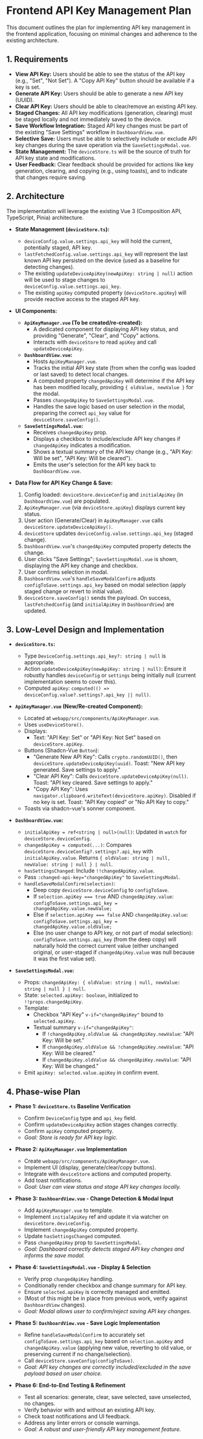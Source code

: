 # Frontend API Key Management Plan

This document outlines the plan for implementing API key management in the frontend application, focusing on minimal changes and adherence to the existing architecture.

## 1. Requirements

-   **View API Key:** Users should be able to see the status of the API key (e.g., "Set", "Not Set"). A "Copy API Key" button should be available if a key is set.
-   **Generate API Key:** Users should be able to generate a new API key (UUID).
-   **Clear API Key:** Users should be able to clear/remove an existing API key.
-   **Staged Changes:** All API key modifications (generation, clearing) must be staged locally and not immediately saved to the device.
-   **Save Workflow Integration:** Staged API key changes must be part of the existing "Save Settings" workflow in `DashboardView.vue`.
-   **Selective Save:** Users must be able to selectively include or exclude API key changes during the save operation via the `SaveSettingsModal.vue`.
-   **State Management:** The `deviceStore.ts` will be the source of truth for API key state and modifications.
-   **User Feedback:** Clear feedback should be provided for actions like key generation, clearing, and copying (e.g., using toasts), and to indicate that changes require saving.

## 2. Architecture

The implementation will leverage the existing Vue 3 (Composition API, TypeScript, Pinia) architecture.

-   **State Management (`deviceStore.ts`):**
    -   `deviceConfig.value.settings.api_key` will hold the current, potentially staged, API key.
    -   `lastFetchedConfig.value.settings.api_key` will represent the last known API key persisted on the device (used as a baseline for detecting changes).
    -   The existing `updateDeviceApiKey(newApiKey: string | null)` action will be used to stage changes to `deviceConfig.value.settings.api_key`.
    -   The existing `apiKey` computed property (`deviceStore.apiKey`) will provide reactive access to the staged API key.

-   **UI Components:**
    -   **`ApiKeyManager.vue` (To be created/re-created):**
        -   A dedicated component for displaying API key status, and providing "Generate", "Clear", and "Copy" actions.
        -   Interacts with `deviceStore` to read `apiKey` and call `updateDeviceApiKey`.
    -   **`DashboardView.vue`:**
        -   Hosts `ApiKeyManager.vue`.
        -   Tracks the initial API key state (from when the config was loaded or last saved) to detect local changes.
        -   A computed property `changedApiKey` will determine if the API key has been modified locally, providing `{ oldValue, newValue }` for the modal.
        -   Passes `changedApiKey` to `SaveSettingsModal.vue`.
        -   Handles the save logic based on user selection in the modal, preparing the correct `api_key` value for `deviceStore.saveConfig()`.
    -   **`SaveSettingsModal.vue`:**
        -   Receives `changedApiKey` prop.
        -   Displays a checkbox to include/exclude API key changes if `changedApiKey` indicates a modification.
        -   Shows a textual summary of the API key change (e.g., "API Key: Will be set", "API Key: Will be cleared").
        -   Emits the user's selection for the API key back to `DashboardView.vue`.

-   **Data Flow for API Key Change & Save:**
    1.  Config loaded: `deviceStore.deviceConfig` and `initialApiKey` (in `DashboardView.vue`) are populated.
    2.  `ApiKeyManager.vue` (via `deviceStore.apiKey`) displays current key status.
    3.  User action (Generate/Clear) in `ApiKeyManager.vue` calls `deviceStore.updateDeviceApiKey()`.
    4.  `deviceStore` updates `deviceConfig.value.settings.api_key` (staged change).
    5.  `DashboardView.vue`'s `changedApiKey` computed property detects the change.
    6.  User clicks "Save Settings"; `SaveSettingsModal.vue` is shown, displaying the API key change and checkbox.
    7.  User confirms selection in modal.
    8.  `DashboardView.vue`'s `handleSaveModalConfirm` adjusts `configToSave.settings.api_key` based on modal selection (apply staged change or revert to initial value).
    9.  `deviceStore.saveConfig()` sends the payload. On success, `lastFetchedConfig` (and `initialApiKey` in `DashboardView`) are updated.

## 3. Low-Level Design and Implementation

-   **`deviceStore.ts`:**
    -   Type `DeviceConfig.settings.api_key?: string | null` is appropriate.
    -   Action `updateDeviceApiKey(newApiKey: string | null)`: Ensure it robustly handles `deviceConfig` or `settings` being initially null (current implementation seems to cover this).
    -   Computed `apiKey`: `computed(() => deviceConfig.value?.settings?.api_key || null)`.

-   **`ApiKeyManager.vue` (New/Re-created Component):**
    -   Located at `webapp/src/components/ApiKeyManager.vue`.
    -   Uses `useDeviceStore()`.
    -   Displays:
        -   Text: "API Key: Set" or "API Key: Not Set" based on `deviceStore.apiKey`.
    -   Buttons (Shadcn-Vue `Button`):
        -   "Generate New API Key": Calls `crypto.randomUUID()`, then `deviceStore.updateDeviceApiKey(uuid)`. Toast: "New API key generated. Save settings to apply."
        -   "Clear API Key": Calls `deviceStore.updateDeviceApiKey(null)`. Toast: "API key cleared. Save settings to apply."
        -   "Copy API Key": Uses `navigator.clipboard.writeText(deviceStore.apiKey)`. Disabled if no key is set. Toast: "API Key copied" or "No API Key to copy."
    -   Toasts via shadcn-vue's sonner component.

-   **`DashboardView.vue`:**
    -   `initialApiKey = ref<string | null>(null)`: Updated in `watch` for `deviceStore.deviceConfig`.
    -   `changedApiKey = computed(...)`: Compares `deviceStore.deviceConfig?.settings?.api_key` with `initialApiKey.value`. Returns `{ oldValue: string | null, newValue: string | null } | null`.
    -   `hasSettingsChanged`: Include `!!changedApiKey.value`.
    -   Pass `:changed-api-key="changedApiKey"` to `SaveSettingsModal`.
    -   `handleSaveModalConfirm(selection)`:
        -   Deep copy `deviceStore.deviceConfig` to `configToSave`.
        -   If `selection.apiKey === true` AND `changedApiKey.value`:
            `configToSave.settings.api_key = changedApiKey.value.newValue;`
        -   Else if `selection.apiKey === false` AND `changedApiKey.value`:
            `configToSave.settings.api_key = changedApiKey.value.oldValue;`
        -   Else (no user change to API key, or not part of modal selection): `configToSave.settings.api_key` (from the deep copy) will naturally hold the correct current value (either unchanged original, or user-staged if `changedApiKey.value` was null because it was the first value set).

-   **`SaveSettingsModal.vue`:**
    -   Props: `changedApiKey: { oldValue: string | null, newValue: string | null } | null`.
    -   State: `selected.apiKey: boolean`, initialized to `!!props.changedApiKey`.
    -   Template:
        -   Checkbox "API Key" `v-if="changedApiKey"` bound to `selected.apiKey`.
        -   Textual summary `v-if="changedApiKey"`:
            -   If `!changedApiKey.oldValue && changedApiKey.newValue`: "API Key: Will be set."
            -   If `changedApiKey.oldValue && !changedApiKey.newValue`: "API Key: Will be cleared."
            -   If `changedApiKey.oldValue && changedApiKey.newValue`: "API Key: Will be changed."
    -   Emit `apiKey: selected.value.apiKey` in confirm event.

## 4. Phase-wise Plan

-   **Phase 1: `deviceStore.ts` Baseline Verification**
    -   Confirm `DeviceConfig` type and `api_key` field.
    -   Confirm `updateDeviceApiKey` action stages changes correctly.
    -   Confirm `apiKey` computed property.
    -   *Goal: Store is ready for API key logic.*

-   **Phase 2: `ApiKeyManager.vue` Implementation**
    -   Create `webapp/src/components/ApiKeyManager.vue`.
    -   Implement UI (display, generate/clear/copy buttons).
    -   Integrate with `deviceStore` actions and computed property.
    -   Add toast notifications.
    -   *Goal: User can view status and stage API key changes locally.*

-   **Phase 3: `DashboardView.vue` - Change Detection & Modal Input**
    -   Add `ApiKeyManager.vue` to template.
    -   Implement `initialApiKey` ref and update it via watcher on `deviceStore.deviceConfig`.
    -   Implement `changedApiKey` computed property.
    -   Update `hasSettingsChanged` computed.
    -   Pass `changedApiKey` prop to `SaveSettingsModal`.
    -   *Goal: Dashboard correctly detects staged API key changes and informs the save modal.*

-   **Phase 4: `SaveSettingsModal.vue` - Display & Selection**
    -   Verify prop `changedApiKey` handling.
    -   Conditionally render checkbox and change summary for API key.
    -   Ensure `selected.apiKey` is correctly managed and emitted.
    -   (Most of this might be in place from previous work, verify against `DashboardView` changes).
    -   *Goal: Modal allows user to confirm/reject saving API key changes.*

-   **Phase 5: `DashboardView.vue` - Save Logic Implementation**
    -   Refine `handleSaveModalConfirm` to accurately set `configToSave.settings.api_key` based on `selection.apiKey` and `changedApiKey.value` (applying new value, reverting to old value, or preserving current if no change/selection).
    -   Call `deviceStore.saveConfig(configToSave)`.
    -   *Goal: API key changes are correctly included/excluded in the save payload based on user choice.*

-   **Phase 6: End-to-End Testing & Refinement**
    -   Test all scenarios: generate, clear, save selected, save unselected, no changes.
    -   Verify behavior with and without an existing API key.
    -   Check toast notifications and UI feedback.
    -   Address any linter errors or console warnings.
    -   *Goal: A robust and user-friendly API key management feature.* 